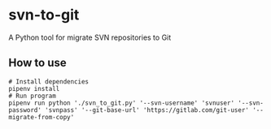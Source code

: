 # svn-to-git
A Python tool for migrate SVN repositories to Git

## How to use


```shell
# Install dependencies
pipenv install
# Run program
pipenv run python './svn_to_git.py' '--svn-username' 'svnuser' '--svn-password' 'svnpass' '--git-base-url' 'https://gitlab.com/git-user' '--migrate-from-copy'
```
